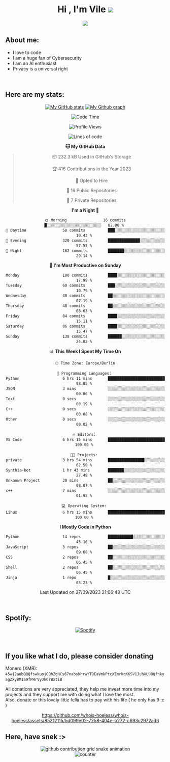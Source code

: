<h1 align="center">Hi , I'm Vile <img src="https://media.giphy.com/media/hvRJCLFzcasrR4ia7z/giphy.gif" width="35"></h1>
<p align="center">
  <a href="https://github.com/vilehalation"><img src="https://readme-typing-svg.demolab.com?font=Roboto+Mono&weight=300&size=28&duration=4000&pause=100&color=C109F7&center=true&vCenter=true&width=580&height=127&lines=I'm+a+programmer;I'm+an+AI+enthusiast;I'm+a+big+fan+of+Neural+Networks;I'm+interested+in+Computer+Science;I+love+Cybersecurity;By+the+way+I+use+Arch+%F0%9F%92%80"></a>
</p>

## About me:

- I love to code
- I am a huge fan of Cybersecurity
- I am an AI enthusiast
- Privacy is a universal right

<br>

## Here are my stats:

<div align="center">
    
 [![My GitHub stats](https://github-readme-stats.vercel.app/api?username=vilehalation&count_private=true&show_icons=true&theme=radical)](https://github.com/vilehalation)
 [![My Github graph](http://github-profile-summary-cards.vercel.app/api/cards/profile-details?username=vilehalation&theme=radical)](https://github.com/vilehalation)

<!--START_SECTION:waka-->
![Code Time](http://img.shields.io/badge/Code%20Time-150%20hrs%2027%20mins-blue)

![Profile Views](http://img.shields.io/badge/Profile%20Views-1-blue)

![Lines of code](https://img.shields.io/badge/From%20Hello%20World%20I%27ve%20Written-37.3%20thousand%20lines%20of%20code-blue)

**🐱 My GitHub Data** 

> 📦 232.3 kB Used in GitHub's Storage 
 > 
> 🏆 416 Contributions in the Year 2023
 > 
> 💼 Opted to Hire
 > 
> 📜 16 Public Repositories 
 > 
> 🔑 7 Private Repositories 
 > 
**I'm a Night 🦉** 

```text
🌞 Morning                16 commits          █░░░░░░░░░░░░░░░░░░░░░░░░   02.88 % 
🌆 Daytime                58 commits          ███░░░░░░░░░░░░░░░░░░░░░░   10.43 % 
🌃 Evening                320 commits         ██████████████░░░░░░░░░░░   57.55 % 
🌙 Night                  162 commits         ███████░░░░░░░░░░░░░░░░░░   29.14 % 
```
📅 **I'm Most Productive on Sunday** 

```text
Monday                   100 commits         ████░░░░░░░░░░░░░░░░░░░░░   17.99 % 
Tuesday                  60 commits          ███░░░░░░░░░░░░░░░░░░░░░░   10.79 % 
Wednesday                40 commits          ██░░░░░░░░░░░░░░░░░░░░░░░   07.19 % 
Thursday                 48 commits          ██░░░░░░░░░░░░░░░░░░░░░░░   08.63 % 
Friday                   84 commits          ████░░░░░░░░░░░░░░░░░░░░░   15.11 % 
Saturday                 86 commits          ████░░░░░░░░░░░░░░░░░░░░░   15.47 % 
Sunday                   138 commits         ██████░░░░░░░░░░░░░░░░░░░   24.82 % 
```


📊 **This Week I Spent My Time On** 

```text
🕑︎ Time Zone: Europe/Berlin

💬 Programming Languages: 
Python                   6 hrs 11 mins       █████████████████████████   98.85 % 
JSON                     3 mins              ░░░░░░░░░░░░░░░░░░░░░░░░░   00.86 % 
Text                     0 secs              ░░░░░░░░░░░░░░░░░░░░░░░░░   00.19 % 
C++                      0 secs              ░░░░░░░░░░░░░░░░░░░░░░░░░   00.08 % 
Other                    0 secs              ░░░░░░░░░░░░░░░░░░░░░░░░░   00.02 % 

🔥 Editors: 
VS Code                  6 hrs 15 mins       █████████████████████████   100.00 % 

🐱‍💻 Projects: 
private                  3 hrs 54 mins       ████████████████░░░░░░░░░   62.50 % 
Synthia-bot              1 hr 43 mins        ███████░░░░░░░░░░░░░░░░░░   27.49 % 
Unknown Project          30 mins             ██░░░░░░░░░░░░░░░░░░░░░░░   08.07 % 
c++                      7 mins              ░░░░░░░░░░░░░░░░░░░░░░░░░   01.95 % 

💻 Operating System: 
Linux                    6 hrs 15 mins       █████████████████████████   100.00 % 
```

**I Mostly Code in Python** 

```text
Python                   14 repos            ███████████░░░░░░░░░░░░░░   45.16 % 
JavaScript               3 repos             ██░░░░░░░░░░░░░░░░░░░░░░░   09.68 % 
CSS                      2 repos             ██░░░░░░░░░░░░░░░░░░░░░░░   06.45 % 
Shell                    2 repos             ██░░░░░░░░░░░░░░░░░░░░░░░   06.45 % 
Jinja                    1 repo              █░░░░░░░░░░░░░░░░░░░░░░░░   03.23 % 
```




 Last Updated on 27/09/2023 21:06:48 UTC
<!--END_SECTION:waka-->
</div>
<br>

## Spotify:

<div align="center">

[![Spotify](https://whois-hoeless.vercel.app/api/spotify?background_color=0d1117&border_color=090d13)](https://open.spotify.com/user/heanchenhorst)
</div>

<br>

## If you like what I do, please consider donating

Monero (XMR): ```45wj2aubQQQfswkuojCQhZgHCs67nabskhrwYTDEaVmkPtcXZmrkqKKSV1JuhXLU8QfnkyagZXyBM1a9fPHrVyJkGrBxtiB```

All donations are very appreciated, they help me invest more time into my projects and they support me with doing what I love the most.  
Also, donate or this lovely little fella has to pay with his life (  he only has 9 :c  )

<div align="center">


https://github.com/whois-hoeless/whois-hoeless/assets/85312115/5d099e02-7258-404e-b272-c693c2972ad6


</div>

## Here, have snek :>
<div align="center">
<picture>
  <source media="(prefers-color-scheme: dark)" srcset="https://raw.githubusercontent.com/whois-hoeless/whois-hoeless/output/github-contribution-grid-snake-dark.svg">
  <source media="(prefers-color-scheme: light)" srcset="https://raw.githubusercontent.com/whois-hoeless/whois-hoeless/output/github-contribution-grid-snake.svg">
  <img alt="github contribution grid snake animation" src="https://raw.githubusercontent.com/whois-hoeless/whois-hoeless/output/github-contribution-grid-snake.svg">
</div>

<div align="center">
  <img src="https://moe-counter.glitch.me/get/@hoeless_count?theme=rule34" alt="counter" />
</div>
